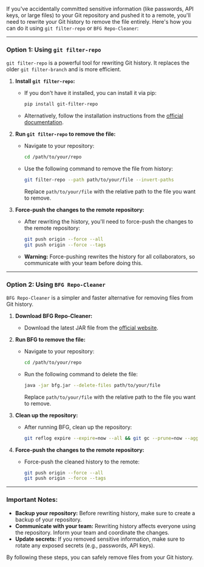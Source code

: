 If you've accidentally committed sensitive information (like passwords, API keys, or large files) to your Git repository and pushed it to a remote, you'll need to rewrite your Git history to remove the file entirely. Here's how you can do it using `git filter-repo` or `BFG Repo-Cleaner`:

---

### **Option 1: Using `git filter-repo`**
`git filter-repo` is a powerful tool for rewriting Git history. It replaces the older `git filter-branch` and is more efficient.

1. **Install `git filter-repo`:**
   - If you don't have it installed, you can install it via pip:
     ```bash
     pip install git-filter-repo
     ```
   - Alternatively, follow the installation instructions from the [official documentation](https://github.com/newren/git-filter-repo).

2. **Run `git filter-repo` to remove the file:**
   - Navigate to your repository:
     ```bash
     cd /path/to/your/repo
     ```
   - Use the following command to remove the file from history:
     ```bash
     git filter-repo --path path/to/your/file --invert-paths
     ```
     Replace `path/to/your/file` with the relative path to the file you want to remove.

3. **Force-push the changes to the remote repository:**
   - After rewriting the history, you'll need to force-push the changes to the remote repository:
     ```bash
     git push origin --force --all
     git push origin --force --tags
     ```
   - **Warning:** Force-pushing rewrites the history for all collaborators, so communicate with your team before doing this.

---

### **Option 2: Using `BFG Repo-Cleaner`**
`BFG Repo-Cleaner` is a simpler and faster alternative for removing files from Git history.

1. **Download BFG Repo-Cleaner:**
   - Download the latest JAR file from the [official website](https://rtyley.github.io/bfg-repo-cleaner/).

2. **Run BFG to remove the file:**
   - Navigate to your repository:
     ```bash
     cd /path/to/your/repo
     ```
   - Run the following command to delete the file:
     ```bash
     java -jar bfg.jar --delete-files path/to/your/file
     ```
     Replace `path/to/your/file` with the relative path to the file you want to remove.

3. **Clean up the repository:**
   - After running BFG, clean up the repository:
     ```bash
     git reflog expire --expire=now --all && git gc --prune=now --aggressive
     ```

4. **Force-push the changes to the remote repository:**
   - Force-push the cleaned history to the remote:
     ```bash
     git push origin --force --all
     git push origin --force --tags
     ```

---

### **Important Notes:**
- **Backup your repository:** Before rewriting history, make sure to create a backup of your repository.
- **Communicate with your team:** Rewriting history affects everyone using the repository. Inform your team and coordinate the changes.
- **Update secrets:** If you removed sensitive information, make sure to rotate any exposed secrets (e.g., passwords, API keys).

By following these steps, you can safely remove files from your Git history.